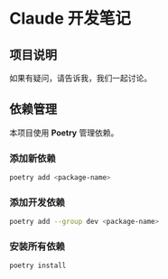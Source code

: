 # Claude 开发笔记

## 项目说明

如果有疑问，请告诉我，我们一起讨论。

## 依赖管理

本项目使用 **Poetry** 管理依赖。

### 添加新依赖
```bash
poetry add <package-name>
```

### 添加开发依赖
```bash
poetry add --group dev <package-name>
```

### 安装所有依赖
```bash
poetry install
```
